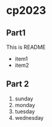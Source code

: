 # cp2023

## Part1
This is README
- item1
- item2

## Part 2
1. sunday
1. monday
2. tuesday
3. wednesday
